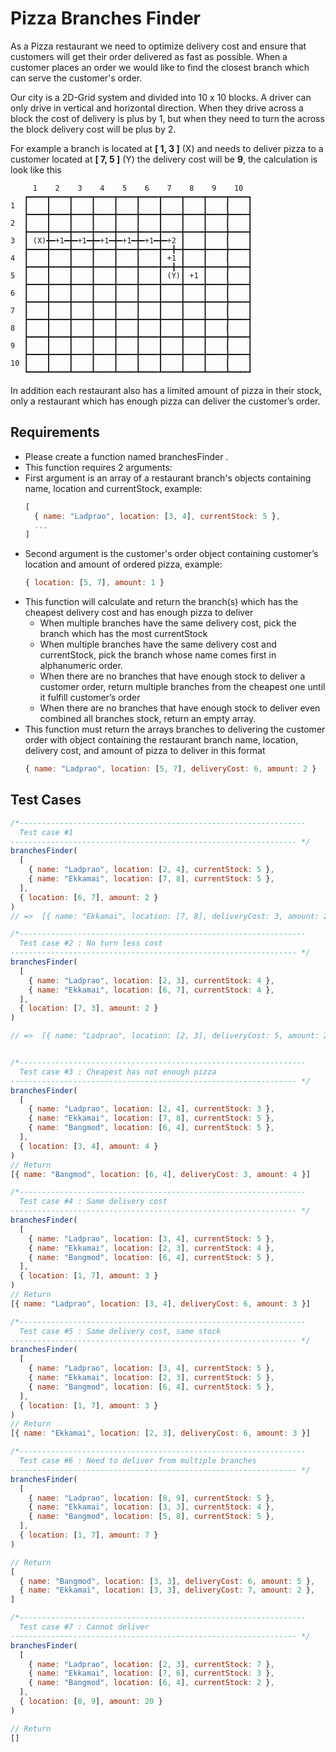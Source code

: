 # Pizza Branches Finder
As a Pizza restaurant we need to optimize delivery cost and ensure that customers will get their order delivered as fast as possible. When a customer places an order we would like to find the closest branch which can serve the customer's order.

Our city is a 2D-Grid system and divided into 10 x 10 blocks. A driver can only drive in vertical and horizontal direction. When they drive across a block the cost of delivery is plus by 1, but when they need to turn the across the block delivery cost will be plus by 2.

For example a branch is located at **[ 1, 3 ]** (X) and needs to deliver pizza to a customer located at **[ 7, 5 ]** (Y) the delivery cost will be **9**, the calculation is look like this

```
     1    2    3    4    5    6    7    8    9    10
   ┏━━━━┳━━━━┳━━━━┳━━━━┳━━━━┳━━━━┳━━━━┳━━━━┳━━━━┳━━━━┓
1  ┃    ┃    ┃    ┃    ┃    ┃    ┃    ┃    ┃    ┃    ┃
   ┣━━━━╋━━━━╋━━━━╋━━━━╋━━━━╋━━━━╋━━━━╋━━━━╋━━━━╋━━━━┫
2  ┃    ┃    ┃    ┃    ┃    ┃    ┃    ┃    ┃    ┃    ┃
   ┣━━━━╋━━━━╋━━━━╋━━━━╋━━━━╋━━━━╋━━━━╋━━━━╋━━━━╋━━━━┫
3  ┃ (X)╋━+1━╋━+1━╋━+1━╋━+1━╋━+1━╋━+2 ┃    ┃    ┃    ┃
   ┣━━━━╋━━━━╋━━━━╋━━━━╋━━━━╋━━━━╋━━╋━╋━━━━╋━━━━╋━━━━┫
4  ┃    ┃    ┃    ┃    ┃    ┃    ┃ +1 ┃    ┃    ┃    ┃
   ┣━━━━╋━━━━╋━━━━╋━━━━╋━━━━╋━━━━╋━━╋━╋━━━━╋━━━━╋━━━━┫
5  ┃    ┃    ┃    ┃    ┃    ┃    ┃ (Y)┃ +1 ┃    ┃    ┃
   ┣━━━━╋━━━━╋━━━━╋━━━━╋━━━━╋━━━━╋━━━━╋━━━━╋━━━━╋━━━━┫
6  ┃    ┃    ┃    ┃    ┃    ┃    ┃    ┃    ┃    ┃    ┃
   ┣━━━━╋━━━━╋━━━━╋━━━━╋━━━━╋━━━━╋━━━━╋━━━━╋━━━━╋━━━━┫
7  ┃    ┃    ┃    ┃    ┃    ┃    ┃    ┃    ┃    ┃    ┃
   ┣━━━━╋━━━━╋━━━━╋━━━━╋━━━━╋━━━━╋━━━━╋━━━━╋━━━━╋━━━━┫
8  ┃    ┃    ┃    ┃    ┃    ┃    ┃    ┃    ┃    ┃    ┃
   ┣━━━━╋━━━━╋━━━━╋━━━━╋━━━━╋━━━━╋━━━━╋━━━━╋━━━━╋━━━━┫
9  ┃    ┃    ┃    ┃    ┃    ┃    ┃    ┃    ┃    ┃    ┃
   ┣━━━━╋━━━━╋━━━━╋━━━━╋━━━━╋━━━━╋━━━━╋━━━━╋━━━━╋━━━━┫
10 ┃    ┃    ┃    ┃    ┃    ┃    ┃    ┃    ┃    ┃    ┃
   ┗━━━━┻━━━━┻━━━━┻━━━━┻━━━━┻━━━━┻━━━━┻━━━━┻━━━━┻━━━━┛
```

In addition each restaurant also has a limited amount of pizza in their stock, only a restaurant which has enough pizza can deliver the customer’s order.

## Requirements
- Please create a function named branchesFinder .
- This function requires 2 arguments:
- First argument is an array of a restaurant branch's objects containing name, location and currentStock, example:
  ```js
  [
    { name: "Ladprao", location: [3, 4], currentStock: 5 },
    ...
  ]
  ```
- Second argument is the customer's order object containing customer’s location and amount of ordered pizza, example:
  ```js
  { location: [5, 7], amount: 1 }
  ```
- This function will calculate and return the branch(s) which has the cheapest delivery cost and has enough pizza to deliver
  - When multiple branches have the same delivery cost, pick the branch which has the most currentStock
  - When multiple branches have the same delivery cost and currentStock, pick the branch whose name comes first in alphanumeric order.
  - When there are no branches that have enough stock to deliver a customer order, return multiple branches from the cheapest one until it fulfill customer’s order
  - When there are no branches that have enough stock to deliver even combined all branches stock, return an empty array.
- This function must return the arrays branches to delivering the customer order with object containing the restaurant branch name, location, delivery cost, and amount of pizza to deliver in this format
  ```js
  { name: "Ladprao", location: [5, 7], deliveryCost: 6, amount: 2 }
  ```

## Test Cases
```js
/*----------------------------------------------------------------
  Test case #1
---------------------------------------------------------------- */
branchesFinder(
  [
    { name: "Ladprao", location: [2, 4], currentStock: 5 },
    { name: "Ekkamai", location: [7, 8], currentStock: 5 },
  ],
  { location: [6, 7], amount: 2 }
)
// =>  [{ name: "Ekkamai", location: [7, 8], deliveryCost: 3, amount: 2 }]

/*----------------------------------------------------------------
  Test case #2 : No turn less cost
---------------------------------------------------------------- */
branchesFinder(
  [
    { name: "Ladprao", location: [2, 3], currentStock: 4 },
    { name: "Ekkamai", location: [6, 7], currentStock: 4 },
  ],
  { location: [7, 3], amount: 2 }
)

// =>  [{ name: "Ladprao", location: [2, 3], deliveryCost: 5, amount: 2 }]


/*----------------------------------------------------------------
  Test case #3 : Cheapest has not enough pizza
---------------------------------------------------------------- */
branchesFinder(
  [
    { name: "Ladprao", location: [2, 4], currentStock: 3 },
    { name: "Ekkamai", location: [7, 8], currentStock: 5 },
    { name: "Bangmod", location: [6, 4], currentStock: 5 },
  ],
  { location: [3, 4], amount: 4 }
)
// Return
[{ name: "Bangmod", location: [6, 4], deliveryCost: 3, amount: 4 }]

/*----------------------------------------------------------------
  Test case #4 : Same delivery cost
---------------------------------------------------------------- */
branchesFinder(
  [
    { name: "Ladprao", location: [3, 4], currentStock: 5 },
    { name: "Ekkamai", location: [2, 3], currentStock: 4 },
    { name: "Bangmod", location: [6, 4], currentStock: 5 },
  ],
  { location: [1, 7], amount: 3 }
)
// Return
[{ name: "Ladprao", location: [3, 4], deliveryCost: 6, amount: 3 }]

/*----------------------------------------------------------------
  Test case #5 : Same delivery cost, same stock
---------------------------------------------------------------- */
branchesFinder(
  [
    { name: "Ladprao", location: [3, 4], currentStock: 5 },
    { name: "Ekkamai", location: [2, 3], currentStock: 5 },
    { name: "Bangmod", location: [6, 4], currentStock: 5 },
  ],
  { location: [1, 7], amount: 3 }
)
// Return
[{ name: "Ekkamai", location: [2, 3], deliveryCost: 6, amount: 3 }]

/*----------------------------------------------------------------
  Test case #6 : Need to deliver from multiple branches
---------------------------------------------------------------- */
branchesFinder(
  [
    { name: "Ladprao", location: [8, 9], currentStock: 5 },
    { name: "Ekkamai", location: [3, 3], currentStock: 4 },
    { name: "Bangmod", location: [5, 8], currentStock: 5 },
  ],
  { location: [1, 7], amount: 7 }
)

// Return
[
  { name: "Bangmod", location: [3, 3], deliveryCost: 6, amount: 5 },
  { name: "Ekkamai", location: [3, 3], deliveryCost: 7, amount: 2 },
]

/*----------------------------------------------------------------
  Test case #7 : Cannot deliver
---------------------------------------------------------------- */
branchesFinder(
  [
    { name: "Ladprao", location: [2, 3], currentStock: 7 },
    { name: "Ekkamai", location: [7, 6], currentStock: 3 },
    { name: "Bangmod", location: [6, 4], currentStock: 2 },
  ],
  { location: [8, 9], amount: 20 }
)

// Return
[]

```

